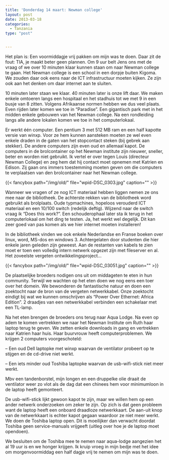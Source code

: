 ```yaml
---
title: 'Donderdag 14 maart: Newman college'
layout: post
date: 2013-03-18
categories:
  - Tanzania
type: "post"


---
```

Het plan is: Een voormiddagje vrij pakken om mijn was te doen. Daar zit de fout: TIA, je maakt beter geen plannen. Om 9 uur belt Jens ons met de vraag of we over 10 minuten klaar kunnen staan om naar Newman college te gaan. Het Newman college is een school in een dorpje buiten Kigoma. We zouden daar ook eens naar de ICT infrastructuur moeten kijken. Ze zijn ook aan het denken om daar internet aan te sluiten.

10 minuten later staan we klaar. 40 minuten later is onze lift daar. We maken enkele omtoeren langs een hospitaal en het stadhuis tot we met 9 in een busje van 8 zitten. Volgens Afrikaanse normen hebben we dus veel plaats. Even rijden later komen we toe in &#8220;Paradise&#8221;. Een gigantisch park met in het midden enkele gebouwen van het Newman college. Na een rondleiding langs alle andere lokalen komen we toe in het computerlokaal.

Er werkt één computer. Een pentium 3 met 512 MB ram en een half kapotte versie van winxp. Voor ze hem kunnen aansteken moeten ze wel even enkele draden in de gaten van het stopcontact steken (bij gebrek aan stekker). De andere computers zijn even oud en allemaal kapot. De computers in de brolcontainer op het Newman institute zijn nieuwer, sneller, beter en worden niet gebruikt. Ik vertel er over tegen Louis (directeur Newman College) en zeg hem dat hij contact moet opnemen met Katrien en Edison. Zij gaan ons immers toestemming moeten geven om die computers te verplaatsen van den brolcontainer naar het Newman college.

{{< fancybox path="/img/old/" file="wpid-DSC_0303.jpg"  caption="" >}}

Wanneer we vragen of ze nog ICT materiaal hebben liggen nemen ze ons mee naar de bibliotheek. De achterste rekken van de bibliotheek word gebruikt als brolplaats. Oude typmachines, hopeloos verouderd ICT materiaal en een 10/100 switch (redelijk deftig). Wijzend naar de switch vraag ik &#8220;Does this work?&#8221;. Een schouderophaal later sta ik terug in het computerlokaal om het ding te testen. Ja, het werkt wel degelijk. Dit kan zeer goed van pas komen als we hier internet moeten installeren!

In de bibliotheek vinden we ook enkele Nederlandse en Franse boeken over linux, word, MS-dos en windows 3. Achtergelaten door studenten die hier enkele jaren geleden zijn geweest. Aan de restanten van kabels te zien moet er toen een volledig intern netwerk opgezet zijn met fileserver en al. Het zoveelste vergeten ontwikkelingsproject&#8230;
  
{{< fancybox path="/img/old/" file="wpid-DSC_03051.jpg"  caption="" >}} 

De plaatselijke broeders nodigen ons uit om middageten te eten in hun community. Terwijl we wachten op het eten doen we nog eens een toer over het domein. We bewonderen de fantastische natuur en doen een zoektocht naar de bron van de vergeten netwerkkabel. Onze zoektocht eindigt bij wat we kunnen omschrijven als &#8220;Power Over Ethernet: Africa Edition&#8221;. 2 draadjes van een netwerkkabel verbinden een schakelaar met een TL-lamp.

Na het eten brengen de broeders ons terug naar Aqua Lodge. Na even op adem te komen vertrekken we naar het Newman Institute om Ruth haar laptop terug te geven. We zetten enkele downloads in gang en vertrekken naar Katrien haar huis. Haar buurvrouw heeft computerproblemen. We krijgen 2 computers voorgeschoteld:
  
&#8211; Een oud Dell laptopke met winxp waarvan de ventilator probeert op te stijgen en de cd-drive niet werkt.
  
&#8211; Een iets minder oud Toshiba laptopke waarvan de usb-wifi-stick niet meer werkt.

Mbv een tandenborstel, mijn longen en een druppelke olie draait de ventilator weer zo vlot als de dag dat een chinees hem voor minimumloon in de laptop heeft gemonteert.
  
De usb-wifi-stick lijkt gewoon kapot te zijn, maar we willen hem op een ander netwerk onderzoeken om zeker te zijn. Op zich is dat geen probleem want de laptop heeft een onboard draadloze netwerkkaart. De aan-uit knop van de netwerkkaart is echter kapot gegaan waardoor ze niet meer werkt. We doen de Toshiba laptop open. Dit is moeilijker dan verwacht doordat Toshiba geen service-manuals vrijgeeft (uitleg over hoe je de laptop moet opendoen).

We besluiten om de Toshiba mee te nemen naar aqua-lodge aangezien het al 19 uur is en we honger krijgen. Ik kruip vroeg in mijn bedje met het idee om morgenvoormiddag een half dagje vrij te nemen om mijn was te doen.

